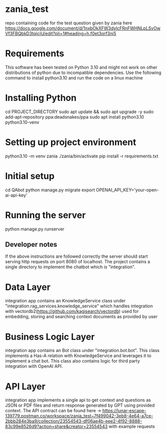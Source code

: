 # zania_test

repo containing code for the test question given by zania here
https://docs.google.com/document/d/1nxbOkXFW3dylcFRnFWHNLpLSvOwVf3FBQbkD3tqicjU/edit?pli=1#heading=h.f0et3qrf3ni5

# Requirements

This software has been tested on Python 3.10 and might not work on other distributions of python due to incompatible dependencies. Use the following command to install python3.10 and run the code on a linux machine

# Installing Python

cd PROJECT_DIRECTORY
sudo apt update && sudo apt upgrade -y
sudo add-apt-repository ppa:deadsnakes/ppa
sudo apt install python3.10 python3.10-venv

# Setting up project environment

python3.10 -m venv zania
./zania/bin/activate
pip install -r requirements.txt

# Initial setup

cd QAbot
python manage.py migrate
export OPENAI_API_KEY='your-open-ai-api-key'

# Running the server

python manage.py runserver

## Developer notes

If the above instructions are followed correctly the server should start serving
http requests on port 8080 of localhost.
The project contains a single directory to implement the chatbot which is "integration".

# Data Layer

integration app contains an KnowledgeService class under "integration.rag_services.knowledge_service" which handles integration with vectordb2(https://github.com/kagisearch/vectordb) used for embedding, storing and searching context documents as provided by user

# Business Logic Layer

integration app contains an Bot class under "integration.bot.bot". This class implements a Has-A relation with KnowledgeService and leverages it to implement a chat bot. This class also contains logic for third party integration with OpenAI API.

# API Layer

integration app implements a single api to get context and questions as JSON or PDF files and return response generated by GPT using provided context. The API contract can be found here -> https://lunar-escape-139779.postman.co/workspace/zania_test~7f499042-3eb8-4e64-a7ce-2bbb284e3ba9/collection/23554543-df06ae4b-eee2-4f92-8888-83c99e8526d9?action=share&creator=23554543 with example requests
